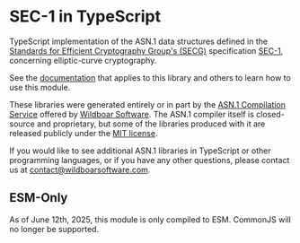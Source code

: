 # SEC-1 in TypeScript

TypeScript implementation of the ASN.1 data structures defined in the
[Standards for Efficient Cryptography Group's (SECG)](https://www.secg.org/)
specification [SEC-1](https://www.secg.org/sec1-v2.pdf), concerning
elliptic-curve cryptography.

See the
[documentation](https://github.com/Wildboar-Software/asn1-typescript-libraries/blob/master/docs/all.md)
that applies to this library and others to learn how to use this module.

These libraries were generated entirely or in part by the
[ASN.1 Compilation Service](https://wildboarsoftware.com/asn1-compilation)
offered by [Wildboar Software](https://wildboarsoftware.com). The ASN.1
compiler itself is closed-source and proprietary, but some of the libraries
produced with it are released publicly under the
[MIT license](https://mit-license.org/).

If you would like to see additional ASN.1 libraries in TypeScript or other
programming languages, or if you have any other questions, please contact us at
[contact@wildboarsoftware.com](mailto:contact@wildboarsoftware.com).

## ESM-Only

As of June 12th, 2025, this module is only compiled to ESM. CommonJS will no
longer be supported.
